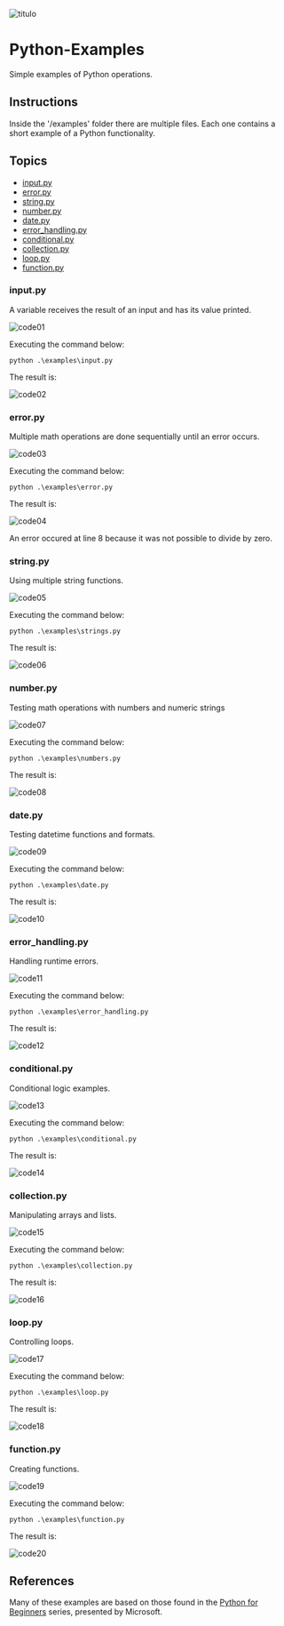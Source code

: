 ![titulo](/docs/titulo.JPG)

# Python-Examples

Simple examples of Python operations.

## Instructions

Inside the '/examples' folder there are multiple files. Each one contains a short example of a Python functionality.

## Topics

- [input.py](#inputpy)
- [error.py](#errorpy)
- [string.py](#stringpy)
- [number.py](#numberpy)
- [date.py](#datepy)
- [error_handling.py](#error_handlingpy)
- [conditional.py](#conditionalpy)
- [collection.py](#collectionpy)
- [loop.py](#looppy)
- [function.py](#functionpy)

### input.py

A variable receives the result of an input and has its value printed.

![code01](/docs/code01.JPG)

Executing the command below:

```batch
python .\examples\input.py
```

The result is:

![code02](/docs/code02.JPG)

### error.py

Multiple math operations are done sequentially until an error occurs.

![code03](/docs/code03.JPG)

Executing the command below:

```batch
python .\examples\error.py
```

The result is:

![code04](/docs/code04.JPG)

An error occured at line 8 because it was not possible to divide by zero.

### string.py

Using multiple string functions.

![code05](/docs/code05.JPG)

Executing the command below:

```batch
python .\examples\strings.py
```

The result is:

![code06](/docs/code06.JPG)

### number.py

Testing math operations with numbers and numeric strings

![code07](/docs/code07.JPG)

Executing the command below:

```batch
python .\examples\numbers.py
```

The result is:

![code08](/docs/code08.JPG)

### date.py

Testing datetime functions and formats.

![code09](/docs/code09.JPG)

Executing the command below:

```batch
python .\examples\date.py
```

The result is:

![code10](/docs/code10.JPG)

### error_handling.py

Handling runtime errors.

![code11](/docs/code11.JPG)

Executing the command below:

```batch
python .\examples\error_handling.py
```

The result is:

![code12](/docs/code12.JPG)

### conditional.py

Conditional logic examples.

![code13](/docs/code13.JPG)

Executing the command below:

```batch
python .\examples\conditional.py
```

The result is:

![code14](/docs/code14.JPG)

### collection.py

Manipulating arrays and lists.

![code15](/docs/code15.JPG)

Executing the command below:

```batch
python .\examples\collection.py
```

The result is:

![code16](/docs/code16.JPG)

### loop.py

Controlling loops.

![code17](/docs/code17.JPG)

Executing the command below:

```batch
python .\examples\loop.py
```

The result is:

![code18](/docs/code18.JPG)

### function.py

Creating functions.

![code19](/docs/code19.JPG)

Executing the command below:

```batch
python .\examples\function.py
```

The result is:

![code20](/docs/code20.JPG)

## References

Many of these examples are based on those found in the [Python for Beginners](https://www.youtube.com/watch?v=jFCNu1-Xdsw&list=PLlrxD0HtieHhS8VzuMCfQD4uJ9yne1mE6) series, presented by Microsoft.
